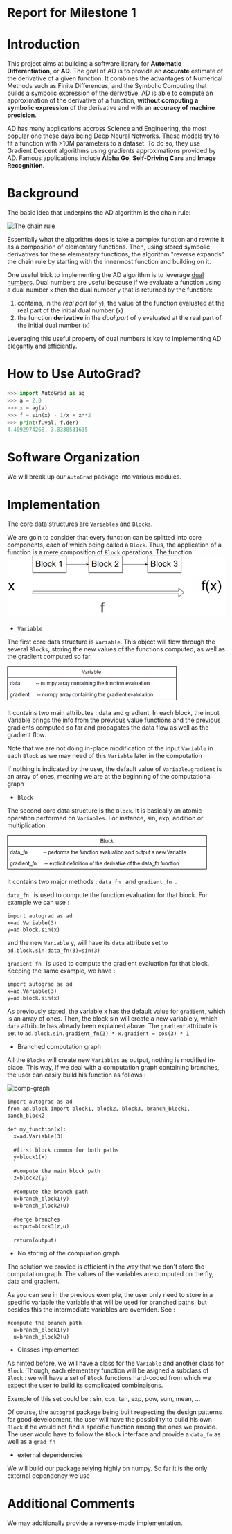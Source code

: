 # Report for Milestone 1

# Introduction
This project aims at building a software library for **Automatic Differentiation**, or **AD**.
The goal of AD is to provide an **accurate** estimate of the derivative of a given function. It combines the advantages of 
Numerical Methods such as Finite Differences, and the Symbolic Computing that builds a symbolic expression of the derivative. 
AD is able to compute an approximation of the derivative of a function, **without computing a symbolic expression** of the derivative and 
with an **accuracy of machine precision**.

AD has many applications accross Science and Engineering, the most popular one these days being Deep Neural Networks. These models 
try to fit a function with >10M parameters to a dataset. To do so, they use Gradient Descent algorithms using gradients approximations provided
by AD. Famous applications include **Alpha Go**, **Self-Driving Cars** and **Image Recognition**.

# Background
The basic idea that underpins the AD algorithm is the chain rule: 

![The chain rule](https://wikimedia.org/api/rest_v1/media/math/render/svg/fb55cd5448d4bed6da3b79283d92eec2ab9bb95d)

Essentially what the algorithm does is take a complex function and rewrite it as a composition of elementary functions. Then, using stored symbolic derivatives for these elementary functions, the algorithm "reverse expands" the chain rule by starting with the innermost function and building on it. 

One useful trick to implementing the AD algorithm is to leverage [dual numbers](https://en.wikipedia.org/wiki/Dual_number). Dual numbers are useful because if we evaluate a function using a dual number `x` then the dual number `y` that is returned by the function:
1. contains, in the *real part* (of `y`), the value of the function evaluated at the real part of the initial dual number (`x`)
2. the function **derivative** in the *dual part* of `y` evaluated at the real part of the initial dual number (`x`) 

Leveraging this useful property of dual numbers is key to implementing AD elegantly and efficiently.

# How to Use AutoGrad?

```python
>>> import AutoGrad as ag
>>> a = 2.0
>>> x = ag(a)
>>> f = sin(x) - 1/x + x**2
>>> print(f.val, f.der)
4.4092974268, 3.8338531635
```

# Software Organization

We will break up our `AutoGrad` package into various modules.

# Implementation
The core data structures are `Variables` and `Blocks`.

We are goin to consider that every function can be splitted into core components, each of which being called a `Block`. Thus, the application of a function is a mere composition of `Block` operations. The function
![comp-graph](img/basic_function.png)

* `Variable`

The first core data structure is `Variable`. This object will flow through the several `Blocks`, storing the new values of the functions computed, as well as the gradient computed so far.

![comp-graph](img/Variable.png)

It contains two main attributes : data and gradient. In each block, the input Variable brings the info from the previous value functions and the previous gradients computed so far and propagates the data flow as well as the gradient flow.

Note that we are not doing in-place modification of the input `Variable` in each `Block` as we may need of this `Variable` later in the computation

If nothing is indicated by the user, the default value of `Variable.gradient` is an array of ones, meaning we are at the beginning of the computational graph

* `Block` 

The second core data structure is the `Block`. It is basically an atomic operation performed on `Variables`. For instance, sin, exp, addition or multiplication.

![comp-graph](img/Block.png)

It contains two major methods : ```data_fn ``` and ```gradient_fn ```. 

```data_fn ``` is used to compute the function evaluation for that block. For example we can use :
```
import autograd as ad
x=ad.Variable(3)
y=ad.block.sin(x)
```
and the new `Variable` y, will have its `data` attribute set to `ad.block.sin.data_fn(3)=sin(3)`

```gradient_fn ``` is used to compute the gradient evaluation for that block. Keeping the same example, we have : 
```
import autograd as ad
x=ad.Variable(3)
y=ad.block.sin(x)
```
As previously stated, the variable x has the default value for `gradient`, which is an array of ones. Then, the block sin will create a new variable y, which `data` attribute has already been explained above. The `gradient` attribute is set to `ad.block.sin.gradient_fn(3) * x.gradient = cos(3) * 1`

* Branched computation graph 

All the `Blocks` will create new `Variables` as output, nothing is modified in-place. This way, if we deal with a computation graph containing branches, the user can easily build his function as follows : 

![comp-graph](img/advanced_function.png)

```
import autograd as ad
from ad.block import block1, block2, block3, branch_block1, banch_block2

def my_function(x):
  x=ad.Variable(3)

  #first block common for both paths
  y=block1(x)

  #compute the main block path
  z=block2(y)

  #compute the branch path
  u=branch_block1(y)
  u=branch_block2(u)

  #merge branches
  output=block3(z,u)
  
  return(output)

```


* No storing of the compuation graph

The solution we provied is efficient in the way that we don't store the computation graph. The values of the variables are computed on the fly, data and gradient.

As you can see in the previous exemple, the user only need to store in a specific variable the variable that will be used for branched paths, but besides this the intermediate variables are overriden. See : 
```
#compute the branch path
  u=branch_block1(y)
  u=branch_block2(u)
```




* Classes implemented

As hinted before, we will have a class for the `Variable` and another class for `Block`.
Though, each elementary function will be asigned a subclass of `Block` : we will have a set of `Block` functions hard-coded from which we expect the user to build its complicated combinaisons.

Exemple of this set could be : sin, cos, tan, exp, pow, sum, mean, ...

Of course, the `autograd` package being built respecting the design patterns for good development, the user will have the possibility to build his own `Block` if he would not find a specific function among the ones we provide. The user would have to follow the `Block` interface and provide a `data_fn` as well as a `grad_fn`

* external dependencies 

We will build our package relying highly on numpy. So far it is the only external dependency we use



# Additional Comments

We may additionally provide a reverse-mode implementation.
